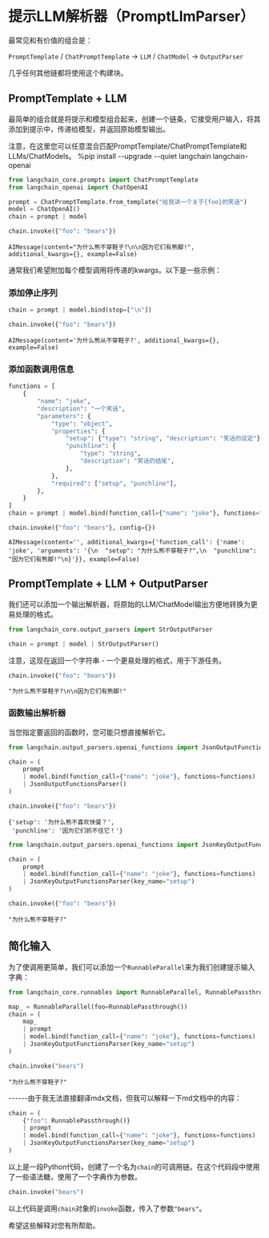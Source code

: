 # 提示LLM解析器（PromptLlmParser）

最常见和有价值的组合是：

``PromptTemplate`` / ``ChatPromptTemplate`` -> ``LLM`` / ``ChatModel`` -> ``OutputParser``

几乎任何其他链都将使用这个构建块。

## PromptTemplate + LLM

最简单的组合就是将提示和模型组合起来，创建一个链条，它接受用户输入，将其添加到提示中，传递给模型，并返回原始模型输出。

注意，在这里您可以任意混合匹配PromptTemplate/ChatPromptTemplate和LLMs/ChatModels。
%pip install --upgrade --quiet  langchain langchain-openai

```python
from langchain_core.prompts import ChatPromptTemplate
from langchain_openai import ChatOpenAI

prompt = ChatPromptTemplate.from_template("给我讲一个关于{foo}的笑话")
model = ChatOpenAI()
chain = prompt | model
```


```python
chain.invoke({"foo": "bears"})
```




    AIMessage(content="为什么熊不穿鞋子?\n\n因为它们有熊脚!", additional_kwargs={}, example=False)



通常我们希望附加每个模型调用将传递的kwargs。以下是一些示例：

### 添加停止序列

```python
chain = prompt | model.bind(stop=["\n"])
```


```python
chain.invoke({"foo": "bears"})
```




    AIMessage(content='为什么熊从不穿鞋子?', additional_kwargs={}, example=False)



### 添加函数调用信息

```python
functions = [
    {
        "name": "joke",
        "description": "一个笑话",
        "parameters": {
            "type": "object",
            "properties": {
                "setup": {"type": "string", "description": "笑话的设定"},
                "punchline": {
                    "type": "string",
                    "description": "笑话的结尾",
                },
            },
            "required": ["setup", "punchline"],
        },
    }
]
chain = prompt | model.bind(function_call={"name": "joke"}, functions=functions)
```


```python
chain.invoke({"foo": "bears"}, config={})
```




    AIMessage(content='', additional_kwargs={'function_call': {'name': 'joke', 'arguments': '{\n  "setup": "为什么熊不穿鞋子?",\n  "punchline": "因为它们有熊脚!"\n}'}}, example=False)



## PromptTemplate + LLM + OutputParser

我们还可以添加一个输出解析器，将原始的LLM/ChatModel输出方便地转换为更易处理的格式。

```python
from langchain_core.output_parsers import StrOutputParser

chain = prompt | model | StrOutputParser()
```

注意，这现在返回一个字符串 - 一个更易处理的格式，用于下游任务。


```python
chain.invoke({"foo": "bears"})
```




    "为什么熊不穿鞋子?\n\n因为它们有熊脚!"



### 函数输出解析器

当您指定要返回的函数时，您可能只想直接解析它。

```python
from langchain.output_parsers.openai_functions import JsonOutputFunctionsParser

chain = (
    prompt
    | model.bind(function_call={"name": "joke"}, functions=functions)
    | JsonOutputFunctionsParser()
)
```


```python
chain.invoke({"foo": "bears"})
```




    {'setup': '为什么熊不喜欢快餐？',
     'punchline': '因为它们抓不住它！'}




```python
from langchain.output_parsers.openai_functions import JsonKeyOutputFunctionsParser

chain = (
    prompt
    | model.bind(function_call={"name": "joke"}, functions=functions)
    | JsonKeyOutputFunctionsParser(key_name="setup")
)
```


```python
chain.invoke({"foo": "bears"})
```




    "为什么熊不穿鞋子?"



## 简化输入

为了使调用更简单，我们可以添加一个`RunnableParallel`来为我们创建提示输入字典：

```python
from langchain_core.runnables import RunnableParallel, RunnablePassthrough

map_ = RunnableParallel(foo=RunnablePassthrough())
chain = (
    map_
    | prompt
    | model.bind(function_call={"name": "joke"}, functions=functions)
    | JsonKeyOutputFunctionsParser(key_name="setup")
)
```


```python
chain.invoke("bears")
```




    "为什么熊不穿鞋子?"


------由于我无法直接翻译mdx文档，但我可以解释一下md文档中的内容：

```python
chain = (
    {"foo": RunnablePassthrough()}
    | prompt
    | model.bind(function_call={"name": "joke"}, functions=functions)
    | JsonKeyOutputFunctionsParser(key_name="setup")
)
```

以上是一段Python代码，创建了一个名为`chain`的可调用链。在这个代码段中使用了一些语法糖，使用了一个字典作为参数。

```python
chain.invoke("bears")
```

以上代码是调用`chain`对象的`invoke`函数，传入了参数`"bears"`。

希望这些解释对您有所帮助。